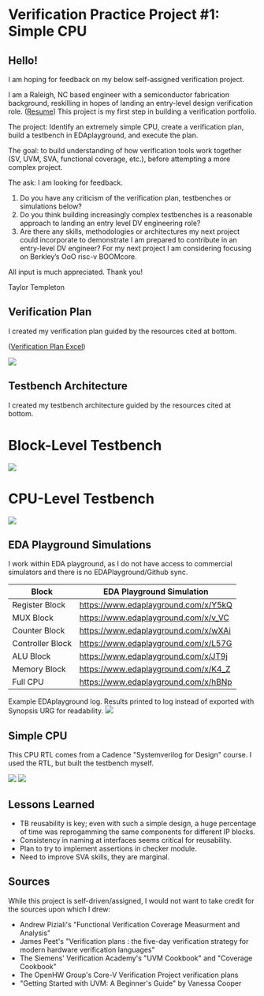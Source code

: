 # Verification Practice Project #1: Simple CPU

## Hello!

I am hoping for feedback on my below self-assigned verification project.  

I am a Raleigh, NC based engineer with a semiconductor fabrication background, reskilling in hopes of landing an entry-level design verification role. ([Resume](2023_05_May_25_TaylorTempleton_GithubVersion.pdf))  This project is my first step in building a verification portfolio.

The project: Identify an extremely simple CPU, create a verification plan, build a testbench in EDAplayground, and execute the plan.

The goal: to build understanding of how verification tools work together (SV, UVM, SVA, functional coverage, etc.), before attempting a more complex project.

The ask: I am looking for feedback.
  1. Do you have any criticism of the verification plan, testbenches or simulations below?
  2. Do you think building increasingly complex testbenches is a reasonable approach to landing an entry level DV engineering role?  
  3. Are there any skills, methodologies or architectures my next project could incorporate to demonstrate I am prepared to contribute in an entry-level DV engineer?  For my next project I am considering focusing on Berkley’s OoO risc-v BOOMcore.

All input is much appreciated.  Thank you!

Taylor Templeton 




## Verification Plan

I created my verification plan guided by the resources cited at bottom.

([Verification Plan Excel](Draft_VerificationPlan.xlsx)) 

![](VerificationPlanSummary04.png)


## Testbench Architecture

I created my testbench architecture guided by the resources cited at bottom.

# Block-Level Testbench
![](DraftTestbenchArchitecture_Complete.png)

# CPU-Level Testbench
![](DraftTestbenchArchitecture_Complete.png)

## EDA Playground Simulations

I work within EDA playground, as I do not have access to commercial simulators and there is no EDAPlayground/Github sync.

| Block                | EDA Playground Simulation            |
|----------------------|--------------------------------------|
| Register Block       | https://www.edaplayground.com/x/Y5kQ |
| MUX Block            | https://www.edaplayground.com/x/v_VC |
| Counter Block        | https://www.edaplayground.com/x/wXAi |
| Controller Block     | https://www.edaplayground.com/x/L57G |
| ALU Block            | https://www.edaplayground.com/x/JT9j |
| Memory Block         | https://www.edaplayground.com/x/K4_Z |
| Full CPU             | https://www.edaplayground.com/x/hBNp |

Example EDAplayground log.  Results printed to log instead of exported with Synopsis URG for readability.
![](EDAPlaygroundExample_MarkedUp.png)


## Simple CPU

This CPU RTL comes from a Cadence "Systemverilog for Design" course.  I used the RTL, but built the testbench myself.

![](CPUschematic_Opcodes_Snap.png)
![](StatemachineDecode_Snap.png)


## Lessons Learned

* TB reusability is key; even with such a simple design, a huge percentage of time was reprogamming the same components for different IP blocks.
* Consistency in naming at interfaces seems critical for reusability.
* Plan to try to implement assertions in checker module.
* Need to improve SVA skills, they are marginal.

## Sources
While this project is self-driven/assigned, I would not want to take credit for the sources upon which I drew:
* Andrew Piziali's "Functional Verification Coverage Measurment and Analysis"
* James Peet's  "Verification plans : the five-day verification strategy for modern hardware verification languages"
* The Siemens' Verification Academy's "UVM Cookbook" and "Coverage Cookbook"
* The OpenHW Group's Core-V Verification Project verification plans
* "Getting Started with UVM: A Beginner's Guide" by Vanessa Cooper


